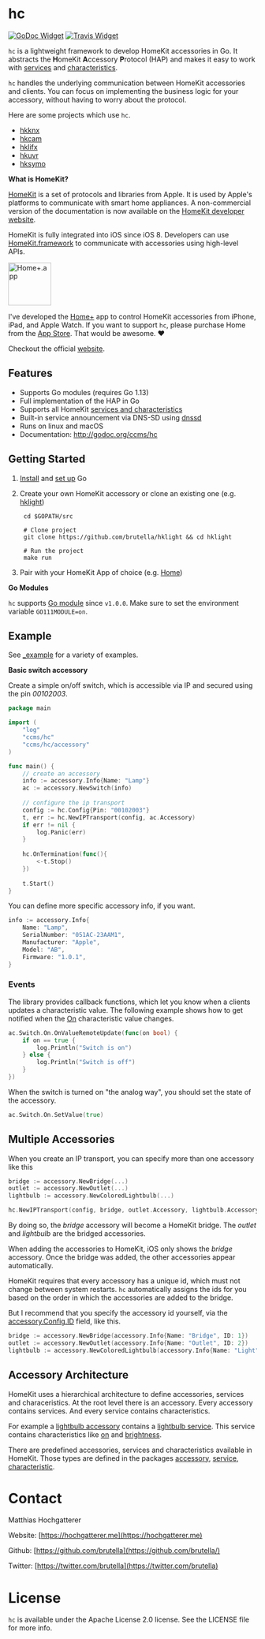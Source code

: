 # hc

[![GoDoc Widget]][GoDoc] [![Travis Widget]][Travis]

`hc` is a lightweight framework to develop HomeKit accessories in Go.
It abstracts the **H**omeKit **A**ccessory **P**rotocol (HAP) and makes it easy to work with [services](service/README.md) and [characteristics](characteristic/README.md).

`hc` handles the underlying communication between HomeKit accessories and clients.
You can focus on implementing the business logic for your accessory, without having to worry about the protocol.

Here are some projects which use `hc`.

- [hkknx](https://hochgatterer.me/hkknx)
- [hkcam](https://github.com/brutella/hkcam)
- [hklifx](https://github.com/brutella/hklifx/)
- [hkuvr](https://github.com/brutella/hkuvr)
- [hksymo](https://github.com/brutella/hksymo)

**What is HomeKit?**

[HomeKit][homekit] is a set of protocols and libraries from Apple. It is used by Apple's platforms to communicate with smart home appliances. A non-commercial version of the documentation is now available on the [HomeKit developer website](https://developer.apple.com/homekit/).

HomeKit is fully integrated into iOS since iOS 8. Developers can use [HomeKit.framework](https://developer.apple.com/documentation/homekit) to communicate with accessories using high-level APIs.

<img alt="Home+.app" src="_img/home-icon.png?raw=true" width="87" />

I've developed the [Home+][home+] app to control HomeKit accessories from iPhone, iPad, and Apple Watch.
If you want to support `hc`, please purchase Home from the [App Store][home-appstore]. That would be awesome. ❤️

Checkout the official [website][home+].

[home+]: https://hochgatterer.me/home/
[home-appstore]: http://itunes.apple.com/app/id995994352
[GoDoc]: https://godoc.org/ccms/hc
[GoDoc Widget]: https://godoc.org/ccms/hc?status.svg
[Travis]: https://travis-ci.org/brutella/hc
[Travis Widget]: https://travis-ci.org/brutella/hc.svg

## Features

- Supports Go modules (requires Go 1.13)
- Full implementation of the HAP in Go
- Supports all HomeKit [services and characteristics](service/README.md)
- Built-in service announcement via DNS-SD using [dnssd](http://ccms/dnssd)
- Runs on linux and macOS
- Documentation: http://godoc.org/ccms/hc

## Getting Started

1. [Install](http://golang.org/doc/install) and [set up](http://golang.org/doc/code.html#Organization) Go
2. Create your own HomeKit accessory or clone an existing one (e.g.  [hklight](https://github.com/brutella/hklight))

        cd $GOPATH/src
        
        # Clone project
        git clone https://github.com/brutella/hklight && cd hklight
        
        # Run the project
        make run

3. Pair with your HomeKit App of choice (e.g. [Home][home-appstore])

**Go Modules**

`hc` supports [Go module](https://github.com/golang/go/wiki/Modules) since `v1.0.0`.
Make sure to set the environment variable `GO111MODULE=on`.

## Example

See [_example](_example) for a variety of examples.

**Basic switch accessory**

Create a simple on/off switch, which is accessible via IP and secured using the pin *00102003*.

```go
package main

import (
    "log"
    "ccms/hc"
    "ccms/hc/accessory"
)

func main() {
    // create an accessory
    info := accessory.Info{Name: "Lamp"}
    ac := accessory.NewSwitch(info)
    
    // configure the ip transport
    config := hc.Config{Pin: "00102003"}
    t, err := hc.NewIPTransport(config, ac.Accessory)
    if err != nil {
        log.Panic(err)
    }
    
    hc.OnTermination(func(){
        <-t.Stop()
    })
    
    t.Start()
}
```

You can define more specific accessory info, if you want.

```go
info := accessory.Info{
    Name: "Lamp",
    SerialNumber: "051AC-23AAM1",
    Manufacturer: "Apple",
    Model: "AB",
    Firmware: "1.0.1",
}
```

### Events

The library provides callback functions, which let you know when a clients updates a characteristic value.
The following example shows how to get notified when the [On](characteristic/on.go) characteristic value changes.

```go
ac.Switch.On.OnValueRemoteUpdate(func(on bool) {
    if on == true {
        log.Println("Switch is on")
    } else {
        log.Println("Switch is off")
    }
})
```

When the switch is turned on "the analog way", you should set the state of the accessory.

```go
ac.Switch.On.SetValue(true)
```

## Multiple Accessories

When you create an IP transport, you can specify more than one accessory like this

```go
bridge := accessory.NewBridge(...)
outlet := accessory.NewOutlet(...)
lightbulb := accessory.NewColoredLightbulb(...)

hc.NewIPTransport(config, bridge, outlet.Accessory, lightbulb.Accessory)
```

By doing so, the *bridge* accessory will become a HomeKit bridge.
The *outlet* and *lightbulb* are the bridged accessories.

When adding the accessories to HomeKit, iOS only shows the *bridge* accessory.
Once the bridge was added, the other accessories appear automatically.

HomeKit requires that every accessory has a unique id, which must not change between system restarts.
`hc` automatically assigns the ids for you based on the order in which the accessories are added to the bridge.

But I recommend that you specify the accessory id yourself, via the [accessory.Config.ID](https://ccms/hc/blob/master/accessory/accessory.go#L13) field, like this.

```go
bridge := accessory.NewBridge(accessory.Info{Name: "Bridge", ID: 1})
outlet := accessory.NewOutlet(accessory.Info{Name: "Outlet", ID: 2})
lightbulb := accessory.NewColoredLightbulb(accessory.Info{Name: "Light", ID: 3})
```

## Accessory Architecture

HomeKit uses a hierarchical architecture to define accessories, services and characeristics.
At the root level there is an accessory.
Every accessory contains services.
And every service contains characteristics.

For example a [lightbulb accessory](accessory/lightbulb.go) contains a [lightbulb service](service/lightbulb.go).
This service contains characteristics like [on](characteristic/on.go) and [brightness](characteristic/brightness.go).

There are predefined accessories, services and characteristics available in HomeKit.
Those types are defined in the packages [accessory](accessory), [service](service), [characteristic](characteristic).

# Contact

Matthias Hochgatterer

Website: [https://hochgatterer.me](https://hochgatterer.me)

Github: [https://github.com/brutella](https://github.com/brutella/)

Twitter: [https://twitter.com/brutella](https://twitter.com/brutella)


# License

`hc` is available under the Apache License 2.0 license. See the LICENSE file for more info.

[homekit]: https://developer.apple.com/homekit/

